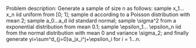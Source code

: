 Problem description: Generate a sample of size n as follows: sample x_1... x_n iid uniform from [0; 1]; sample d according to a Poisson distribution with mean 2; sample a_0...a_d iid standard normal; sample \sigma^2 from a exponential distribution from mean 0.1; sample \epsilon_1... \epsilon_n iid from the normal distribution with mean 0 and variance \sigma_2; and finally generate yi=\sum^d_{j=0}a_jx_i^j+\epsilon_i for i = 1...n.
